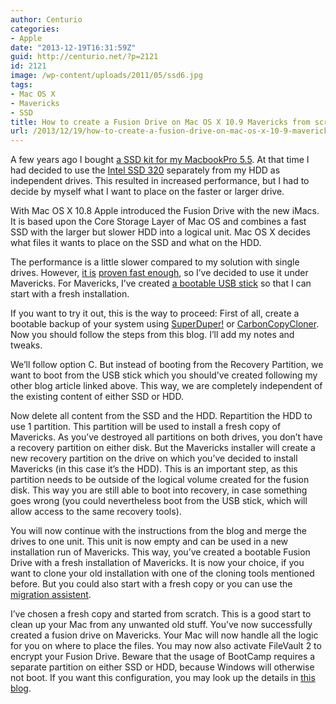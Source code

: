 ```yaml
---
author: Centurio
categories:
- Apple
date: "2013-12-19T16:31:59Z"
guid: http://centurio.net/?p=2121
id: 2121
image: /wp-content/uploads/2011/05/ssd6.jpg
tags:
- Mac OS X
- Mavericks
- SSD
title: How to create a Fusion Drive on Mac OS X 10.9 Mavericks from scratch
url: /2013/12/19/how-to-create-a-fusion-drive-on-mac-os-x-10-9-mavericks-from-scratch/
---
```

A few years ago I bought [a SSD kit for my MacbookPro 5.5](http://centurio.net/2011/05/28/macbook-pro-55-mit-intel-320-ssd-und-snow-leopard-migration/). At that time I had decided to use the [Intel SSD 320](http://www.amazon.de/gp/product/B004TBMM0W) separately from my HDD as independent drives. This resulted in increased performance, but I had to decide by myself what I want to place on the faster or larger drive.

With Mac OS X 10.8 Apple introduced the Fusion Drive with the new iMacs. It is based upon the Core Storage Layer of Mac OS and combines a fast SSD with the larger but slower HDD into a logical unit. Mac OS X decides what files it wants to place on the SSD and what on the HDD.

The performance is a little slower compared to my solution with single drives. However, [it is](http://www.anandtech.com/show/6679/a-month-with-apples-fusion-drive/7) [proven fast enough](http://www.macworld.com/article/2017365/lab-tests-pushing-a-fusion-drive-to-its-limits.html), so I&#8217;ve decided to use it under Mavericks. For Mavericks, I&#8217;ve created [a bootable USB stick](http://centurio.net/2013/12/19/how-to-create-an-os-x-mavericks-installer-usb-stick/ "How to create an OS X Mavericks installer USB stick") so that I can start with a fresh installation.

If you want to try it out, this is the way to proceed: First of all, create a bootable backup of your system using [SuperDuper!](http://www.shirt-pocket.com/SuperDuper/SuperDuperDescription.html) or [CarbonCopyCloner](http://www.bombich.com/). Now you should follow the steps from this blog. I&#8217;ll add my notes and tweaks.

We&#8217;ll follow option C. But instead of booting from the Recovery Partition, we want to boot from the USB stick which you should&#8217;ve created following my other blog article linked above. This way, we are completely independent of the existing content of either SSD or HDD.

Now delete all content from the SSD and the HDD. Repartition the HDD to use 1 partition. This partition will be used to install a fresh copy of Mavericks. As you&#8217;ve destroyed all partitions on both drives, you don&#8217;t have a recovery partition on either disk. But the Mavericks installer will create a new recovery partition on the drive on which you&#8217;ve decided to install Mavericks (in this case it&#8217;s the HDD). This is an important step, as this partition needs to be outside of the logical volume created for the fusion disk. This way you are still able to boot into recovery, in case something goes wrong (you could nevertheless boot from the USB stick, which will allow access to the same recovery tools).

You will now continue with the instructions from the blog and merge the drives to one unit. This unit is now empty and can be used in a new installation run of Mavericks. This way, you&#8217;ve created a bootable Fusion Drive with a fresh installation of Mavericks. It is now your choice, if you want to clone your old installation with one of the cloning tools mentioned before. But you could also start with a fresh copy or you can use the [migration assistent](http://support.apple.com/kb/HT5872).

I&#8217;ve chosen a fresh copy and started from scratch. This is a good start to clean up your Mac from any unwanted old stuff. You&#8217;ve now successfully created a fusion drive on Mavericks. Your Mac will now handle all the logic for you on where to place the files. You may now also activate FileVault 2 to encrypt your Fusion Drive. Beware that the usage of BootCamp requires a separate partition on either SSD or HDD, because Windows will otherwise not boot. If you want this configuration, you may look up the details in [this blog](http://www.saschabuettner.de/wordpress/2013/06/15/fusion-drive-bootcamp-und-die-vorteile-einer-ssd/).